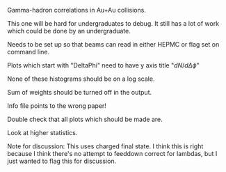 Gamma-hadron correlations in Au+Au collisions.

This one will be hard for undergraduates to debug.  It still has a lot of work which could be done by an undergraduate.

Needs to be set up so that beams can read in either HEPMC or flag set on command line.

Plots which start with "DeltaPhi" need to have y axis title "$dN/d\Delta\phi$"

None of these histograms should be on a log scale.

Sum of weights should be turned off in the output.

Info file points to the wrong paper!

Double check that all plots which should be made are.

Look at higher statistics.

Note for discussion:
This uses charged final state.  I think this is right because I think there's no attempt to feeddown correct for lambdas, but I just wanted to flag this for discussion.
